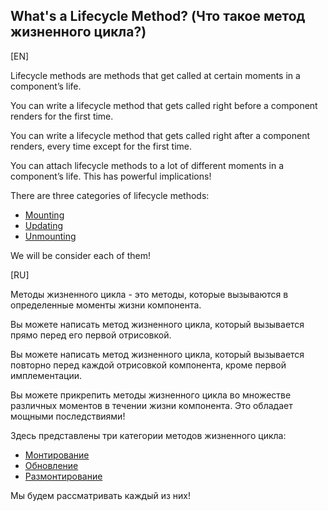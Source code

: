 ## What's a Lifecycle Method? (Что такое метод жизненного цикла?)

[EN]

Lifecycle methods are methods that get called at certain moments in a component’s life.

You can write a lifecycle method that gets called right before a component renders for the first time.

You can write a lifecycle method that gets called right after a component renders, every time except for the first time.

You can attach lifecycle methods to a lot of different moments in a component’s life. This has powerful implications!


There are three categories of lifecycle methods: 
* [Mounting](types/mounting/MountingLifecycleMethods.md)
* [Updating](/%20chapters/lifecycle_methods/types/updating/UpdatingLifecycleMethods.md)
* [Unmounting](/%20chapters/lifecycle_methods/types/unmounting/UnmountingLifecycleMethods.md)

We will be consider each of them! 

[RU]

Методы жизненного цикла - это методы, которые вызываются в определенные моменты жизни компонента.

Вы можете написать метод жизненного цикла, который вызывается прямо перед его первой отрисовкой.

Вы можете написать метод жизненного цикла, который вызывается повторно перед каждой отрисовкой компонента, кроме первой имплементации.

Вы можете прикрепить методы жизненного цикла во множестве различных моментов в течении жизни компонента. Это обладает мощными последствиями!

Здесь представлены три категории методов жизненного цикла: 
* [Монтирование](types/mounting/MountingLifecycleMethods.md)
* [Обновление](/%20chapters/lifecycle_methods/types/updating/UpdatingLifecycleMethods.md)
* [Размонтирование](/%20chapters/lifecycle_methods/types/unmounting/UnmountingLifecycleMethods.md)

Мы будем рассматривать каждый из них!
